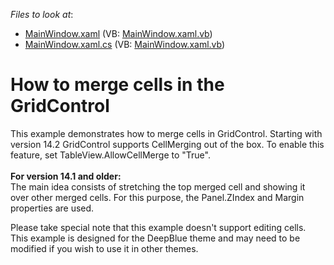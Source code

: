 <!-- default file list -->
*Files to look at*:

* [MainWindow.xaml](./CS/CellMerging/MainWindow.xaml) (VB: [MainWindow.xaml.vb](./VB/CellMerging/MainWindow.xaml.vb))
* [MainWindow.xaml.cs](./CS/CellMerging/MainWindow.xaml.cs) (VB: [MainWindow.xaml.vb](./VB/CellMerging/MainWindow.xaml.vb))
<!-- default file list end -->
# How to merge cells in the GridControl


<p>This example demonstrates how to merge cells in GridControl. Starting with version 14.2 GridControl supports CellMerging out of the box. To enable this feature, set TableView.AllowCellMerge to "True".<br /><br /><strong>For version 14.1 and older:</strong><br />The main idea consists of stretching the top merged cell and showing it over other merged cells. For this purpose, the Panel.ZIndex and Margin properties are used.</p>
<p>Please take special note that this example doesn't support editing cells. This example is designed for the DeepBlue theme and may need to be modified if you wish to use it in other themes.</p>

<br/>


